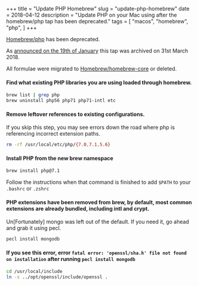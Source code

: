 +++
title = "Update PHP Homebrew"
slug = "update-php-homebrew"
date = 2018-04-12
description = "Update PHP on your Mac using after the homebrew/php tap has been deprecated."
tags = [
    "macos",
    "homebrew",
    "php",
]
+++

[Homebrew/php](https://github.com/Homebrew/homebrew-php) has been deprecated.

As [announced on the 19th of January](https://brew.sh/2018/01/19/homebrew-1.5.0/) this tap was archived on 31st March 2018.

All formulae were migrated to [Homebrew/homebrew-core](https://github.com/Homebrew/homebrew-core) or deleted.

#### Find what existing PHP libraries you are using loaded through homebrew.

```bash
brew list | grep php
brew uninstall php56 php71 php71-intl etc
``````

#### Remove leftover references to existing configurations.

If you skip this step, you may see errors down the road where php is referencing incorrect extension paths.

```bash
rm -rf /usr/local/etc/php/{7.0,7.1,5.6}
````

#### Install PHP from the new brew namespace

```bash
brew install php@7.1
````

Follow the instructions when that command is finished to add `$PATH` to your `.bashrc` or `.zshrc`

#### PHP extensions have been removed from brew, by default, most common extensions are already bundled, including intl and crypt.

Un[Fortunately] mongo was left out of the default. If you need it, go ahead and grab it using pecl.

```bash
pecl install mongodb
````

#### If you see this error, error `fatal error: 'openssl/sha.h' file not found on installation` after running `pecl install mongodb`

```bash
cd /usr/local/include
ln -s ../opt/openssl/include/openssl .
````
